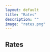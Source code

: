 ```yaml
---
layout: default
title: "Rates"
description: ""
image: "rates.png"
---
```


<style>

@font-face {
  font-family: "sfr";
  src: url("./fonts/SFRounded/SFRounded-Semibold.ttf");
}

#list * {
  font-family: "sfr";
}

#list {
  display: grid;
  width: auto;
  height: max-content;
  grid-template-columns: repeat(1,1fr);
  margin: 0 2vmin 2vmin 0;
  user-select: none;
  --fw: min(calc(100vw - 56px),980px)
}

@media screen and (width > 100px) {
  #list {
    grid-template-columns: repeat(1,1fr);
    --font: var(--fw);
  }
}
@media screen and (width > 300px) {
  #list {
    grid-template-columns: repeat(2,1fr);
    --font: calc(var(--fw)/2);
  }
}
@media screen and (width > 600px) {
  #list {
    grid-template-columns: repeat(3,1fr);
    --font: calc(var(--fw)/3);
  }
}
@media screen and (width > 800px) {
  #list {
    grid-template-columns: repeat(4,1fr);
    --font: calc(var(--fw)/4);
  }
}

#list .item {
  height: min-content;
  margin: 2vmin 0 0 2vmin;
}

#list .item .content {
  background-color: var(--md-sys-color-surface);
  position: relative;
  width: 100%;
  aspect-ratio: 1;
  border-radius: 10%;
  outline: 2px solid var(--md-sys-color-outline-variant);
}

#list .item .content .info {
  position: absolute;
  width: 100%;
  height: 30%;
  display: flex;
  padding: 5%;
}

#list .item .content .info .names {
  display: flex;
  flex-direction: column;
  height: 100%;
  margin-left: auto;
  padding-right: 5%;
  text-align: right;
}

#list .item .content .info .names .name {
  font-size: calc(var(--font)/100*8);
  font-weight: 500;
}

#list .item .content .info .names .slug {
  font-size: calc(var(--font)/100*6);
  font-weight: 500;
  color: var(--md-sys-color-outline);
}

#list .item .content .info .image {
  height: 100%;
  aspect-ratio: 1;
  padding: 2%;
}

#list .item .content .info .image img {
  width: 100%;
  height: 100%;
}

#list .item .content .info .image div {
  background-color: #fc0;
  width: 100%;
  height: 100%;
  border-radius: 50%;
}

#list .item .content .price {
  position: absolute;
  bottom: 0;
  left: 0;
  width: 100%;
  padding: 8.5% 10%;
  font-size: calc(var(--font)/100*12);
  font-weight: 600;
  z-index: 2;
}

#list .item .content .chart {
  position: absolute;
  width: 100%;
  height: 100%;
  z-index: 1;
}

#list .item .content .change {
  color: var(--md-sys-color-outline);
  position: absolute;
  bottom: 0;
  left: 0;
  padding: 27% 10%;
  font-size: calc(var(--font)/100*7);
  font-weight: 600;
}

#list .item .content .change.green {
  color: #16C784;
}
#list .item .content .change.red {
  color: #EA3943;
}

#list .item .content .limage {
  position: absolute;
  top: 6%;
  left: 6%;
  width: 17.5%;
  height: 17.5%;
  border-radius: 50%;
}

#list .item .content .lname {
  position: absolute;
  top: 6%;
  right: 6%;
  width: 60%;
  height: 10%;
  border-radius: calc(var(--font)/100*5);
}

#list .item .content .lslug {
  position: absolute;
  top: 20%;
  right: 6%;
  width: 25%;
  height: 8%;
  border-radius: calc(var(--font)/100*5);
}

#list .item .content .lprice {
  position: absolute;
  bottom: 10%;
  left: 10%;
  width: 80%;
  height: 15%;
  border-radius: calc(var(--font)/100*5);
}

.limage,.lname,.lslug,.lprice {
  background: linear-gradient(to right,var(--md-sys-color-outline-variant),var(--md-sys-color-surface-container),var(--md-sys-color-outline-variant));
  width: 100%;
  background-size: 400%;
  animation: loading 8s infinite;
  animation-fill-mode: forwards;
  animation-timing-function: linear;
}

@keyframes loading {
  0% { background-position:   0%; }
  100% { background-position: 400%; }
}
  
</style>

## Rates

<div id="list"></div>

<script>

const types = ["gold","currency","cryptocurrency"];

const items = [
  {
    type: 1,
    name: "دلار آمریکا",
    ename: "US Dollar",
    slug: "USD",
    icon: "us"
  },{
    type: 2,
    name: "تتر",
    ename: "Tether",
    slug: "USDT",
    icon: "tether"
  },{
    type: 2,
    name: "بیت کوین",
    ename: "Bitcoin",
    slug: "BTC",
    icon: "btc"
  },{
    type: 2,
    name: "اتریوم",
    ename: "Ethereum",
    slug: "ETH",
    icon: "eth"
  },{
    type: 1,
    name: "یورو",
    ename: "Euro",
    slug: "EUR",
    icon: "eu"
  },{
    type: 1,
    name: "پوند انگلستان",
    ename: "British Pound",
    slug: "GBP",
    icon: "gb"
  },{
    type: 1,
    name: "روبل روسیه",
    ename: "Russian Ruble",
    slug: "RUB",
    icon: "ru"
  },/*{
    type: 1,
    name: "ریال عمان",
    ename: "Omani Rial",
    slug: "OMR",
    icon: "om"
  },{
    type: 1,
    name: "یوان چین",
    ename: "Chinese Yuan",
    slug: "CNY",
    icon: "cn"
  }*/,{
    type: 0,
    name: "انس طلا",
    ename: "Gold",
    slug: "XAUUSD",
    icon: "gold",
    unit: "usd"
  },{
    type: 0,
    name: "سکه بهار آزادی",
    ename: "Azadi",
    slug: "AZADI",
    icon: "gold"
  },{
    type: 0,
    name: "طلا 18 عیار",
    ename: "18 Karat Gold",
    slug: "18KGOLD",
    icon: "gold"
  },{
    type: 0,
    name: "مثقال طلا",
    ename: "Mithqal",
    slug: "MITHQAL",
    icon: "gold"
  }
];

const format_num = (n) => {
  const format = (value,suffix) => {
    //const str = (value).toFixed(2);
    //return (str.endsWith(".00")?parseInt(value):str.replace(/\.?0+$/,""))+suffix;
    return Math.round(value*100)/100+suffix;
  };
  if (n>=1_000_000_000) {
    return format(n/1_000_000_000,"T");
  } else if (n>=1_000_000) {
    return format(n/1_000_000,"M");
  } else {
    return n.toLocaleString();
  }
};

const format_num1 = (n) => {
  const format = (value,suffix) => {
    //const str = (value).toFixed(2);
    //return (str.endsWith(".00")?parseInt(value):str.replace(/\.?0+$/,""))+suffix;
    return Math.round(value*100)/100+suffix;
  };
  if (n>=1_000_000_000) {
    return format(n/1_000_000_000,"T");
  } else if (n>=1_000_000) {
    return format(n/1_000_000,"M");
  } else if (n>=1_000) {
    return format(n/1_000,"K");
  } else {
    return n.toLocaleString();
  }
};

const load_items = (data) => {
  if (!data.error) {
    list.innerHTML = "";
    for (let i=0;i<items.length;i++) {
      const item = items[i];
      const info = data["currencies"].find(e=>e.name==item.name);
      list.innerHTML += `
      <div class="item">
        <div class="content">
          <div class="info">
            <div class="image">${item.type==0?"<div></div>":`<img src="../api/icons/${item.icon}.svg">`}</div>
            <div class="names">
              <div class="name">
                ${item.ename}
              </div>
              <div class="slug">
                ${item.slug}
              </div>
            </div>
          </div>
          <div class="price">${(item.unit=="usd"?"$":"")+format_num(info.price)}</div>
          <div class="change ${(parseFloat(info.change_percent)>0?" green\">↑":(parseFloat(info.change_percent)==0?"\">~":"red\">↓"))+format_num1(Math.abs(info.change_percent))+""}</div>
        </div>
      </div>`;
    }
  }
}

const calc_change = (a,b) => {
  return Math.round((b-a)/a*100);
}

window.onload = async () => {
  for (let i=0;i<items.length;i++) {
    list.innerHTML += `
      <div class="item">
        <div class="content">
          <div class="limage"></div>
          <div class="lname"></div>
          <div class="lslug"></div>
          <div class="lprice"></div>
        </div>
      </div>`;
  }
  const json = await fetch("https://raw.githubusercontent.com/CertMusashi/Chand-api/refs/heads/main/arz.json");
  const data = await json.json();

  const yesterday = new Date(new Date().getTime()-24*60*60*1000);
  const until = new Date(yesterday.getTime()+10*60*1000).toISOString();
  const res = await fetch(`https://api.github.com/repos/CertMusashi/Chand-api/commits?path=arz.json&until=${until}&per_page=1`);
  const commits = await res.json();
  const target = yesterday.getTime();
  for (const commit of commits) {
    const time = new Date(commit.commit.committer.date).getTime();
    const res = await fetch(`https://raw.githubusercontent.com/CertMusashi/Chand-api/${commit.sha}/arz.json`);
    const data1 = await res.json();
    for (let i=0;i<data.currencies.length;i++) {
      data.currencies[i].change_percent = ((data.currencies[i]||data1.currencies[i]).price-(data1.currencies[i]||data.currencies[i]).price);
    }
  }
  load_items(data);
}

</script>
